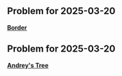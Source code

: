 ## Problem for 2025-03-20
**[Border](https://codeforces.com/contest/1010/problem/C)**

## Problem for 2025-03-20
**[Andrey's Tree](https://codeforces.com/contest/1935/problem/F)**

